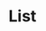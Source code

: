 <!--
SPDX-FileCopyrightText: 2022-present Intel Corporation
SPDX-License-Identifier: Apache-2.0
-->

# List
